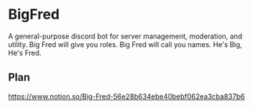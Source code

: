 # BigFred
A general-purpose discord bot for server management, moderation, and utility. Big Fred will give you roles. Big Fred will call you names. He's Big, He's Fred.

## Plan
https://www.notion.so/Big-Fred-56e28b634ebe40bebf062ea3cba837b6
